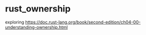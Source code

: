 # rust_ownership
exploring https://doc.rust-lang.org/book/second-edition/ch04-00-understanding-ownership.html
